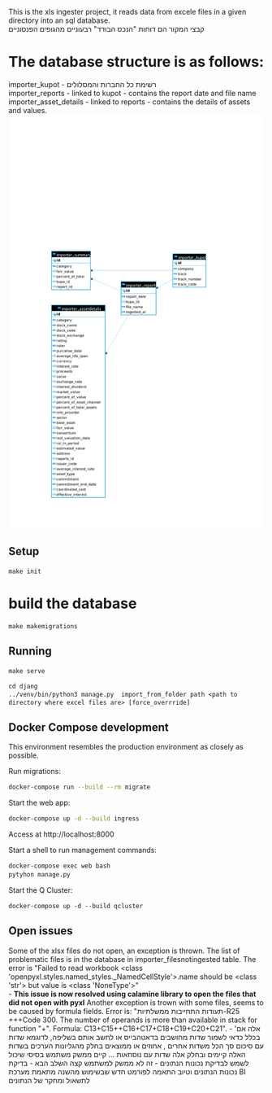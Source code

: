This is the xls ingester project, it reads data from excele files in a given directory into an sql database.<br>
קבצי המקור הם דוחות "הנכס הבודד" רבעוניים מהגופים הפנסוניים
# The database structure is as follows:
importer_kupot - רשימת כל החברות והמסלולים <br>
importer_reports - linked to kupot - contains the report date and file name <br>
importer_asset_details - linked to reports - contains the details of assets and values. <br>
![image](https://github.com/hasadna/open-pension-ng/blob/importer/importer-erd1.png)



## Setup

```
make init
```
# build the database
```
make makemigrations
```

## Running

```
make serve
```

```
cd djang
../venv/bin/python3 manage.py  import_from_folder path <path to directory where excel files are> [force_overrride]
```


## Docker Compose development

This environment resembles the production environment as closely as possible.

Run migrations:

```bash
docker-compose run --build --rm migrate
```

Start the web app:

```bash
docker-compose up -d --build ingress
```

Access at http://localhost:8000

Start a shell to run management commands:

```bash
docker-compose exec web bash
pytyhon manage.py
```

Start the Q Cluster:

```
docker-compose up -d --build qcluster
```
## Open issues

Some of the xlsx files do not open, an exception is thrown.
The list of problematic files is in the database in importer_filesnotingested table.
The error is "Failed to read workbook
<class 'openpyxl.styles.named_styles._NamedCellStyle'>.name should be <class 'str'> but value is <class 'NoneType'>"
<br> - <b>This issue is now resolved using calamine library to open the files that did not open with pyxl</b>
Another exception is trown with some files, seems to be caused by formula fields.
Error is: "תעודות התחייבות ממשלתיות-R25
+++Code 300. The number of operands is more than available in stack for function "+". Formula: C13+C15++C16+C17+C18+C19+C20+C21". - 'אלה אם בכלל כדאי לשמור שדות מחושבים בדאטהבייס או לחשב אותם בשליפה, לדוגמא שדות עם סיכום סך הכל משדות אחרים , אחוזים או ממוצאים
בחלק מהגליונות הערכים בשדות האלה קיימים ובחלק אלה שדות עם נוסחאות
...
קיים ממשק משתמש בסיסי שיכול לשמש לבדיקת נכונות הנתונים - זה לא ממשק למשתמש קצה
השלב הבא - בדיקת נכונות הנתונים וטיוב
התאמה לפורמט חדש שבשימוש מהשנה
מתאמת מערכת BI לתשאול ומחקר של הנתונים
